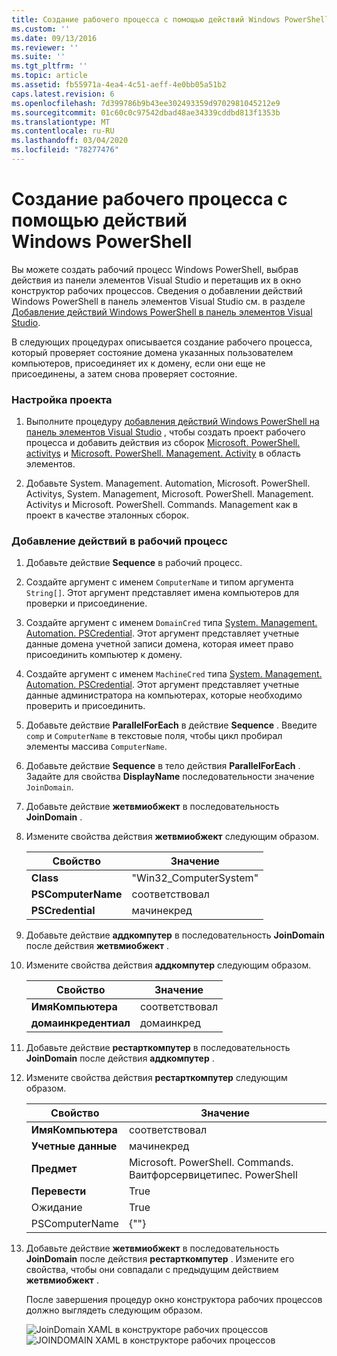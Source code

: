 ```yaml
---
title: Создание рабочего процесса с помощью действий Windows PowerShell | Документация Майкрософт
ms.custom: ''
ms.date: 09/13/2016
ms.reviewer: ''
ms.suite: ''
ms.tgt_pltfrm: ''
ms.topic: article
ms.assetid: fb55971a-4ea4-4c51-aeff-4e0bb05a51b2
caps.latest.revision: 6
ms.openlocfilehash: 7d399786b9b43ee302493359d9702981045212e9
ms.sourcegitcommit: 01c60c0c97542dbad48ae34339cddbd813f1353b
ms.translationtype: MT
ms.contentlocale: ru-RU
ms.lasthandoff: 03/04/2020
ms.locfileid: "78277476"
---
```

# <a name="creating-a-workflow-with-windows-powershell-activities"></a>Создание рабочего процесса с помощью действий Windows PowerShell

Вы можете создать рабочий процесс Windows PowerShell, выбрав действия из панели элементов Visual Studio и перетащив их в окно конструктор рабочих процессов. Сведения о добавлении действий Windows PowerShell в панель элементов Visual Studio см. в разделе [Добавление действий Windows PowerShell в панель элементов Visual Studio](./adding-windows-powershell-activities-to-the-visual-studio-toolbox.md).

В следующих процедурах описывается создание рабочего процесса, который проверяет состояние домена указанных пользователем компьютеров, присоединяет их к домену, если они еще не присоединены, а затем снова проверяет состояние.

### <a name="setting-up-the-project"></a>Настройка проекта

1. Выполните процедуру [добавления действий Windows PowerShell на панель элементов Visual Studio](./adding-windows-powershell-activities-to-the-visual-studio-toolbox.md) , чтобы создать проект рабочего процесса и добавить действия из сборок [Microsoft. PowerShell. activitys](/dotnet/api/Microsoft.PowerShell.Activities) и [Microsoft. PowerShell. Management. Activity](/dotnet/api/Microsoft.PowerShell.Management.Activities) в область элементов.

2. Добавьте System. Management. Automation, Microsoft. PowerShell. Activitys, System. Management, Microsoft. PowerShell. Management. Activitys и Microsoft. PowerShell. Commands. Management как в проект в качестве эталонных сборок.

### <a name="adding-activities-to-the-workflow"></a>Добавление действий в рабочий процесс

1. Добавьте действие **Sequence** в рабочий процесс.

2. Создайте аргумент с именем `ComputerName` и типом аргумента `String[]`. Этот аргумент представляет имена компьютеров для проверки и присоединение.

3. Создайте аргумент с именем `DomainCred` типа [System. Management. Automation. PSCredential](/dotnet/api/System.Management.Automation.PSCredential). Этот аргумент представляет учетные данные домена учетной записи домена, которая имеет право присоединить компьютер к домену.

4. Создайте аргумент с именем `MachineCred` типа [System. Management. Automation. PSCredential](/dotnet/api/System.Management.Automation.PSCredential). Этот аргумент представляет учетные данные администратора на компьютерах, которые необходимо проверить и присоединить.

5. Добавьте действие **ParallelForEach** в действие **Sequence** . Введите `comp` и `ComputerName` в текстовые поля, чтобы цикл пробирал элементы массива `ComputerName`.

6. Добавьте действие **Sequence** в тело действия **ParallelForEach** . Задайте для свойства **DisplayName** последовательности значение `JoinDomain`.

7. Добавьте действие **жетвмиобжект** в последовательность **JoinDomain** .

8. Измените свойства действия **жетвмиобжект** следующим образом.

   |Свойство|Значение|
   |--------------|-----------|
   |**Class**|"Win32_ComputerSystem"|
   |**PSComputerName**|соответствовал|
   |**PSCredential**|мачинекред|

9. Добавьте действие **аддкомпутер** в последовательность **JoinDomain** после действия **жетвмиобжект** .

10. Измените свойства действия **аддкомпутер** следующим образом.

    |Свойство|Значение|
    |--------------|-----------|
    |**ИмяКомпьютера**|соответствовал|
    |**домаинкредентиал**|домаинкред|

11. Добавьте действие **рестарткомпутер** в последовательность **JoinDomain** после действия **аддкомпутер** .

12. Измените свойства действия **рестарткомпутер** следующим образом.

    |Свойство|Значение|
    |--------------|-----------|
    |**ИмяКомпьютера**|соответствовал|
    |**Учетные данные**|мачинекред|
    |**Предмет**|Microsoft. PowerShell. Commands. Ваитфорсервицетипес. PowerShell|
    |**Перевести**|True|
    |Ожидание|True|
    |PSComputerName|{""}|

13. Добавьте действие **жетвмиобжект** в последовательность **JoinDomain** после действия **рестарткомпутер** . Измените его свойства, чтобы они совпадали с предыдущим действием **жетвмиобжект** .

    После завершения процедур окно конструктора рабочих процессов должно выглядеть следующим образом.

    ![JoinDomain XAML в конструкторе рабочих процессов](media/creating-a-workflow-with-windows-powershell-activities/joindomainworkflow.png)
    ![JOINDOMAIN XAML в конструкторе рабочих процессов](media/creating-a-workflow-with-windows-powershell-activities/joindomainworkflow.png "жоиндомаинворкфлов")